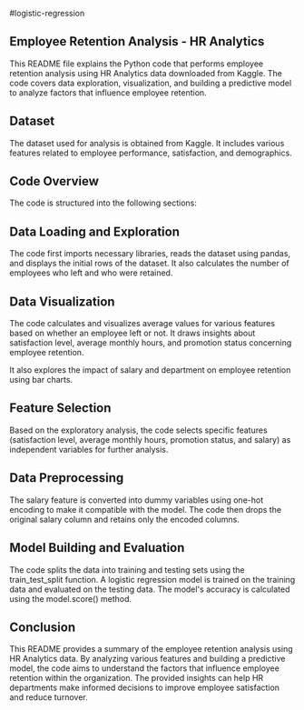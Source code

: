 #logistic-regression
## Employee Retention Analysis - HR Analytics
This README file explains the Python code that performs employee retention analysis using HR Analytics data downloaded from Kaggle. The code covers data exploration, visualization, and building a predictive model to analyze factors that influence employee retention.

## Dataset
The dataset used for analysis is obtained from Kaggle. It includes various features related to employee performance, satisfaction, and demographics.

## Code Overview
The code is structured into the following sections:

## Data Loading and Exploration
The code first imports necessary libraries, reads the dataset using pandas, and displays the initial rows of the dataset. It also calculates the number of employees who left and who were retained.

## Data Visualization
The code calculates and visualizes average values for various features based on whether an employee left or not. It draws insights about satisfaction level, average monthly hours, and promotion status concerning employee retention.

It also explores the impact of salary and department on employee retention using bar charts.

## Feature Selection
Based on the exploratory analysis, the code selects specific features (satisfaction level, average monthly hours, promotion status, and salary) as independent variables for further analysis.

## Data Preprocessing
The salary feature is converted into dummy variables using one-hot encoding to make it compatible with the model. The code then drops the original salary column and retains only the encoded columns.

## Model Building and Evaluation
The code splits the data into training and testing sets using the train_test_split function. A logistic regression model is trained on the training data and evaluated on the testing data. The model's accuracy is calculated using the model.score() method.

## Conclusion
This README provides a summary of the employee retention analysis using HR Analytics data. By analyzing various features and building a predictive model, the code aims to understand the factors that influence employee retention within the organization. The provided insights can help HR departments make informed decisions to improve employee satisfaction and reduce turnover.
